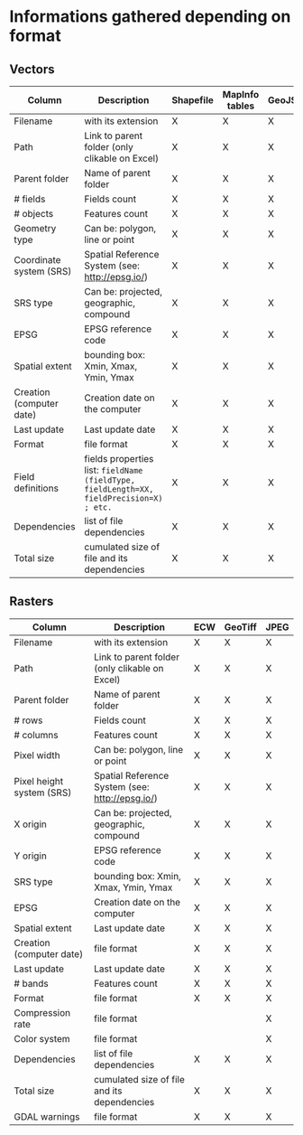 Informations gathered depending on format
====

## Vectors

| Column  | Description | Shapefile | MapInfo tables | GeoJSON | GML | KML | DWG |
| ------- | ----------- | --------- | -------------- | ------- | --- | --- | --- |
| Filename  | with its extension  | X | X | X | X | X | X |
| Path  |  Link to parent folder (only clikable on Excel) | X | X | X | X | X | X |
| Parent folder  | Name of parent folder | X | X | X | X | X | X |
| # fields  | Fields count | X | X | X | X | X | |
| # objects  | Features count | X | X | X | X | X | |
| Geometry type  | Can be: polygon, line or point | X | X | X | X | X | |
| Coordinate system (SRS)  | Spatial Reference System (see: http://epsg.io/) | X | X | X | X | X | |
| SRS type  | Can be: projected, geographic, compound | X | X | X | X | X | |
| EPSG  | EPSG reference code | X | X | X | X | X | |
| Spatial extent  | bounding box: Xmin, Xmax, Ymin, Ymax | X | X | X | X | X | | 
| Creation (computer date)  | Creation date on the computer | X | X | X | X | X | X |
| Last update  | Last update date | X | X | X | X | X | X |
| Format  | file format | X | X | X | X | X | X |
| Field definitions  | fields properties list: `fieldName (fieldType, fieldLength=XX, fieldPrecision=X) ; etc.` | X | X | X | X | X | |
| Dependencies  | list of file dependencies | X | X | X | X | X | |
| Total size  | cumulated size of file and its dependencies | X | X | X | X | X | |

## Rasters

| Column  | Description | ECW | GeoTiff | JPEG |
| ------- | ----------- | ----| ------- | ---- |
| Filename  | with its extension  | X | X | X |
| Path  |  Link to parent folder (only clikable on Excel) | X | X | X |
| Parent folder  | Name of parent folder | X | X | X |
| # rows  | Fields count | X | X | X |
| # columns  | Features count | X | X | X |
| Pixel width  | Can be: polygon, line or point | X | X | X |
| Pixel height system (SRS)  | Spatial Reference System (see: http://epsg.io/) | X | X | X |
| X origin  | Can be: projected, geographic, compound | X | X | X |
| Y origin  | EPSG reference code | X | X | X |
| SRS type  | bounding box: Xmin, Xmax, Ymin, Ymax | X | X | X |
| EPSG  | Creation date on the computer | X | X | X |
| Spatial extent  | Last update date | X | X | X |
| Creation (computer date)  | file format | X | X | X |
| Last update  | Last update date | X | X | X | X | X |
| # bands  | Features count | X | X | X |
| Format  | file format | X | X | X |
| Compression rate  | file format |  |  | X |
| Color system  | file format |  |  | X |
| Dependencies  | list of file dependencies | X | X | X |
| Total size  | cumulated size of file and its dependencies | X | X | X |
| GDAL warnings  | file format | X | X | X |

